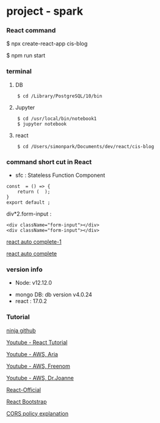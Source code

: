 # project - spark 

### React command
<!-- Create React Project -->
$ npx create-react-app cis-blog

<!-- Run React Server  -->
$ npm run start


### terminal
1) DB 
```
    $ cd /Library/PostgreSQL/10/bin
```

2) Jupyter
```
    $ cd /usr/local/bin/notebook1
    $ jupyter notebook
```
    
3) react

```
    $ cd /Users/simonpark/Documents/dev/react/cis-blog
```

### command short cut in React
* sfc : Stateless Function Component
```
const  = () => {
    return (  );
}
export default ;
```
 

div*2.form-input : 
```
<div className="form-input"></div>
<div className="form-input"></div>
```


[react auto complete-1](https://marketplace.visualstudio.com/items?itemName=burkeholland.simple-react-snippets)

[react auto complete](https://www.digitalocean.com/community/posts/write-react-faster-with-simple-react-snippets)

### version info
<!-- node version -->
* Node: v12.12.0

<!-- mongo DB -->
* mongo DB: db version v4.0.24
* react : 17.0.2


### Tutorial

[ninja github](https://github.com/iamshaunjp/Complete-React-Tutorial)

<!-- 3/23 -->
[Youtube - React Tutorial](https://www.youtube.com/watch?v=9D1x7-2FmTA&list=PL4cUxeGkcC9gZD-Tvwfod2gaISzfRiP9d&index=3)

<!-- 40 min: Aria Keshmiri (White guy)
AWS Fullstack Serverless Application (lambda, API Gateway, Postgres, S3, React) -->
[Youtube - AWS, Aria](https://www.youtube.com/watch?v=dZQbRLL7qxE)


<!-- 25 min: (Black guy)
Deploy static website to AWS with HTTPS - S3, Route 53, CloudFront, Certificate Manager -->
[Youtube - AWS, Freenom](https://www.youtube.com/watch?v=lB4DTqMEumY&t=543s)

<!--  Dr. Joanne Skiles
How to Read and Write to DynamoDB using AWS Lambda
 -->
[Youtube - AWS, Dr.Joanne](https://www.youtube.com/watch?v=f7o8RV3Edck)

<!-- React Official Site -->
[React-Official](https://reactjs.org/docs/introducing-jsx.html)

[React Bootstrap](https://react-bootstrap.github.io/)

[CORS policy explanation](http://definitiontech.co/cross-origin-resource-sharing-cors-what-is-it/)